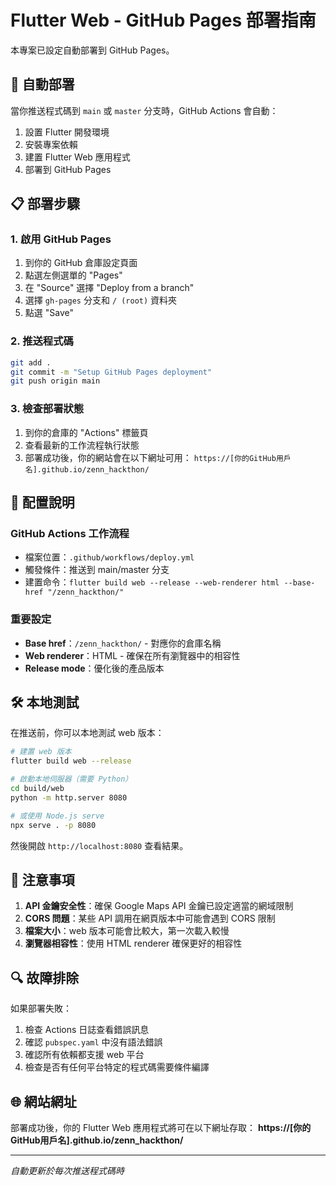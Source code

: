 # Flutter Web - GitHub Pages 部署指南

本專案已設定自動部署到 GitHub Pages。

## 🚀 自動部署

當你推送程式碼到 `main` 或 `master` 分支時，GitHub Actions 會自動：

1. 設置 Flutter 開發環境
2. 安裝專案依賴
3. 建置 Flutter Web 應用程式
4. 部署到 GitHub Pages

## 📋 部署步驟

### 1. 啟用 GitHub Pages

1. 到你的 GitHub 倉庫設定頁面
2. 點選左側選單的 "Pages"
3. 在 "Source" 選擇 "Deploy from a branch"
4. 選擇 `gh-pages` 分支和 `/ (root)` 資料夾
5. 點選 "Save"

### 2. 推送程式碼

```bash
git add .
git commit -m "Setup GitHub Pages deployment"
git push origin main
```

### 3. 檢查部署狀態

1. 到你的倉庫的 "Actions" 標籤頁
2. 查看最新的工作流程執行狀態
3. 部署成功後，你的網站會在以下網址可用：
   `https://[你的GitHub用戶名].github.io/zenn_hackthon/`

## 🔧 配置說明

### GitHub Actions 工作流程
- 檔案位置：`.github/workflows/deploy.yml`
- 觸發條件：推送到 main/master 分支
- 建置命令：`flutter build web --release --web-renderer html --base-href "/zenn_hackthon/"`

### 重要設定
- **Base href**：`/zenn_hackthon/` - 對應你的倉庫名稱
- **Web renderer**：HTML - 確保在所有瀏覽器中的相容性
- **Release mode**：優化後的產品版本

## 🛠️ 本地測試

在推送前，你可以本地測試 web 版本：

```bash
# 建置 web 版本
flutter build web --release

# 啟動本地伺服器（需要 Python）
cd build/web
python -m http.server 8080

# 或使用 Node.js serve
npx serve . -p 8080
```

然後開啟 `http://localhost:8080` 查看結果。

## 📝 注意事項

1. **API 金鑰安全性**：確保 Google Maps API 金鑰已設定適當的網域限制
2. **CORS 問題**：某些 API 調用在網頁版本中可能會遇到 CORS 限制
3. **檔案大小**：web 版本可能會比較大，第一次載入較慢
4. **瀏覽器相容性**：使用 HTML renderer 確保更好的相容性

## 🔍 故障排除

如果部署失敗：

1. 檢查 Actions 日誌查看錯誤訊息
2. 確認 `pubspec.yaml` 中沒有語法錯誤
3. 確認所有依賴都支援 web 平台
4. 檢查是否有任何平台特定的程式碼需要條件編譯

## 🌐 網站網址

部署成功後，你的 Flutter Web 應用程式將可在以下網址存取：
**https://[你的GitHub用戶名].github.io/zenn_hackthon/**

---

*自動更新於每次推送程式碼時*
